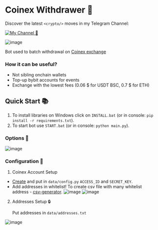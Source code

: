 # Coinex Withdrawer 🔹


Discover the latest `<crypto/>` moves in my Telegram Channel:

[![My Channel 🥰](https://img.shields.io/badge/Web3_Enjoyer_|_Subscribe_🥰-0A66C2?style=for-the-badge&logo=telegram&logoColor=white)](https://t.me/web3_enjoyer_club) 

![image](https://github.com/MsLolita/Coinex-withdrawer/assets/58307006/7199632c-186b-46f4-9a8c-cb254829a78d)

Bot used to batch withdrawal on [Coinex exchange](https://www.coinex.com/register?refer_code=uy4wg)

### How it can be useful?
   - Not sibling onchain wallets
   - Top-up bybit accounts for events
   - Exchange with the lowest fees (0.06 $ for USDT BSC, 0.7 $ for ETH)


## Quick Start 📚
   1. To install libraries on Windows click on `INSTALL.bat` (or in console: `pip install -r requirements.txt`).
   2. To start bot use `START.bat` (or in console: `python main.py`).

### Options 📧

![image](https://github.com/MsLolita/Coinex-withdrawer/assets/58307006/8eb5b9ab-e615-4303-9a49-5d49425fd690)

### Configuration 📧

1. Coinex Account Setup
 - [Create](https://www.coinex.com/en/apikey) and put in `data/config.py` `ACCESS_ID` and `SECRET_KEY`. 
 - Add addresses in whitelist! To create csv file with many whitelist address - [csv-generator](https://tableconvert.com/csv-generator).
![image](https://github.com/MsLolita/Coinex-withdrawer/assets/58307006/55e276f5-472d-414d-8075-b249eafee363)
![image](https://github.com/MsLolita/Coinex-withdrawer/assets/58307006/98b3b03c-56b7-46ce-88e1-772e2331776d)

2. Addresses Setup 🔒

   Put addresses in `data/addresses.txt`
   
![image](https://github.com/MsLolita/Coinex-withdrawer/assets/58307006/ccc86fa4-130b-4752-9c4e-db6c22834fe2)
